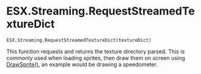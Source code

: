# ESX.Streaming.RequestStreamedTextureDict

```
ESX.Streaming.RequestStreamedTextureDict(textureDict)
```

This function requests and returns the texture directory parsed. This is commonly used when loading sprites, then draw them on screen using [DrawSprite()](https://runtime.fivem.net/doc/reference.html#_0xE7FFAE5EBF23D890), an example would be drawing a speedometer.
